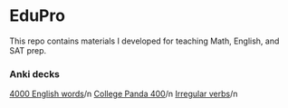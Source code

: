 # EduPro
This repo contains materials I developed for teaching Math, English, and SAT prep.

### Anki decks
[4000 English words](https://drive.google.com/file/d/1TTGGZ3Ac-fxh5TRhxwdrW8yziXkfG5LG/view?usp=drive_link)/n
[College Panda 400](https://drive.google.com/file/d/1jmJnK4nPZt6QGYsJDaG-7WLqeCAzo3yj/view?usp=sharing)/n
[Irregular verbs](https://drive.google.com/file/d/1znW7LpmPSMIBrdpjxItEiIAUgffuVHwG/view?usp=sharing)/n
